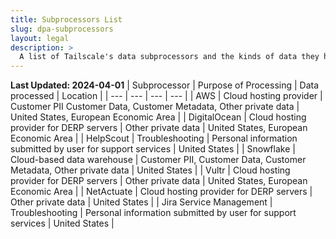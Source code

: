 ```yaml
---
title: Subprocessors List
slug: dpa-subprocessors
layout: legal
description: >
  A list of Tailscale's data subprocessors and the kinds of data they handle.
---
```


**Last Updated: 2024-04-01**
| Subprocessor | Purpose of Processing | Data processed | Location |
| --- | --- | --- | --- |
| AWS | Cloud hosting provider | Customer PII Customer Data, Customer Metadata, Other private data | United States, European Economic Area |
| DigitalOcean | Cloud hosting provider for DERP servers | Other private data | United States, European Economic Area |
| HelpScout | Troubleshooting | Personal information submitted by user for support services | United States |
| Snowflake | Cloud-based data warehouse | Customer PII, Customer Data, Customer Metadata, Other private data | United States |
| Vultr | Cloud hosting provider for DERP servers | Other private data | United States, European Economic Area |
| NetActuate | Cloud hosting provider for DERP servers | Other private data | United States |
| Jira Service Management | Troubleshooting | Personal information submitted by user for support services | United States |